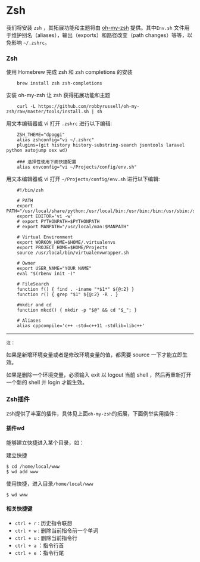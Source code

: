 # Zsh

我们将安装 `zsh` ，其拓展功能和主题将由 [oh-my-zsh](http://ohmyz.sh/) 提供。其中`Env.sh` 文件用于维护别名（aliases），输出（exports）和路径改变（path changes）等等，以免影响 `~/.zshrc`。

### Zsh

使用 Homebrew 完成 zsh 和 zsh completions 的安装

        brew install zsh zsh-completions

安装 oh-my-zsh 让 zsh 获得拓展功能和主题

        curl -L https://github.com/robbyrussell/oh-my-zsh/raw/master/tools/install.sh | sh

用文本编辑器或 vi 打开 `.zshrc` 进行以下编辑:

        ZSH_THEME="dpoggi"
        alias zshconfig="vi ~/.zshrc"
        plugins=(git history history-substring-search jsontools laravel python autojump osx wd)
        
        ### 选择性使用下面快捷配置
        alias envconfig="vi ~/Projects/config/env.sh"
        
用文本编辑器或 vi 打开 `~/Projects/config/env.sh` 进行以下编辑:
~~~
    #!/bin/zsh

    # PATH
    export PATH="/usr/local/share/python:/usr/local/bin:/usr/bin:/bin:/usr/sbin:/sbin"
    export EDITOR='vi -w'
    # export PYTHONPATH=$PYTHONPATH
    # export MANPATH="/usr/local/man:$MANPATH"

    # Virtual Environment
    export WORKON_HOME=$HOME/.virtualenvs
    export PROJECT_HOME=$HOME/Projects
    source /usr/local/bin/virtualenvwrapper.sh

    # Owner
    export USER_NAME="YOUR NAME"
    eval "$(rbenv init -)"

    # FileSearch
    function f() { find . -iname "*$1*" ${@:2} }
    function r() { grep "$1" ${@:2} -R . }

    #mkdir and cd
    function mkcd() { mkdir -p "$@" && cd "$_"; }

    # Aliases
    alias cppcompile='c++ -std=c++11 -stdlib=libc++'
~~~

---
`注：`

如果是新增环境变量或者是修改环境变量的值，都需要 source 一下才能立即生效。

如果是删除一个环境变量，必须输入 exit 以 logout 当前 shell ，然后再重新打开一个新的 shell 并 login 才能生效。

### Zsh插件
zsh提供了丰富的插件，具体见上面`oh-my-zsh`的拓展，下面例举实用插件：

#### 插件wd
能够建立快捷进入某个目录，如：

建立快捷

    $ cd /home/local/www
    $ wd add www

使用快捷，进入目录`/home/local/www`

    $ wd www
 
#### 相关快捷键

- `ctrl + r` : 历史指令联想
- `ctrl + w` : 删除当前指令前一个单词
- `ctrl + u` : 删除当前指令行
- `ctrl + a` ：指令行首
- `ctrl + e` ：指令行尾